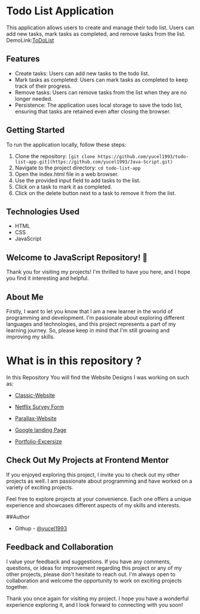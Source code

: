 # Todo List Application

This application allows users to create and manage their todo list. Users can add new tasks, mark tasks as completed, and remove tasks from the list.
<br>
DemoLink:[ToDoList](https://yucel1993.github.io/Java-Script/ToDoList/index.html)
## Features

- Create tasks: Users can add new tasks to the todo list.
- Mark tasks as completed: Users can mark tasks as completed to keep track of their progress.
- Remove tasks: Users can remove tasks from the list when they are no longer needed.
- Persistence: The application uses local storage to save the todo list, ensuring that tasks are retained even after closing the browser.

## Getting Started

To run the application locally, follow these steps:

1. Clone the repository: `[git clone https://github.com/yucel1993/todo-list-app.git](https://github.com/yucel1993/Java-Script.git)`
2. Navigate to the project directory: `cd todo-list-app`
3. Open the index.html file in a web browser.
4. Use the provided input field to add tasks to the list.
5. Click on a task to mark it as completed.
6. Click on the delete button next to a task to remove it from the list.

## Technologies Used

- HTML
- CSS
- JavaScript



## Welcome to JavaScript  Repository! 👋

Thank you for visiting my projects! I'm thrilled to have you here, and I hope you find it interesting and helpful.

## About Me
Firstly, I want to let you know that I am a new learner in the world of programming and development. I'm passionate about exploring different languages and technologies, and this project represents a part of my learning journey. So, please keep in mind that I'm still growing and improving my skills.

# What is in this repository ?
In this Repository You will find the Website Designs I was working on such as: 

- [Classic-Website](https://yucel1993.github.io/Classic-Website/)

- [Netflix Survey Form](https://yucel1993.github.io/Netflix-RegisterForm/)

- [Parallax-Website](https://yucel1993.github.io/Parallax-Website/)

- [Google landing Page](https://yucel1993.github.io/Google-Landing-Page/)

- [Portfolio-Excersize](https://yucel1993.github.io/Portfolio-Excersize/)


## Check Out My Projects at Frontend Mentor
If you enjoyed exploring this project, I invite you to check out my other projects as well. I am passionate about programming and have worked on a variety of exciting projects.

Feel free to explore projects at your convenience. Each one offers a unique experience and showcases different aspects of my skills and interests.

##Author
<!-- - Frontend Mentor - [@AliDurul](https://www.frontendmentor.io/profile/DURUL-26) -->
- Githup - [@yucel1993](https://github.com/yucel1993)

## Feedback and Collaboration
I value your feedback and suggestions. If you have any comments, questions, or ideas for improvement regarding this project or any of my other projects, please don't hesitate to reach out. I'm always open to collaboration and welcome the opportunity to work on exciting projects together.

Thank you once again for visiting my project. I hope you have a wonderful experience exploring it, and I look forward to connecting with you soon!
